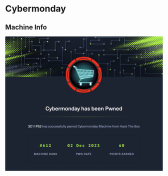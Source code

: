 # Cybermonday

## Machine Info

![image-20231202182618010](./Cybermonday.assets/image-20231202182618010.png)
